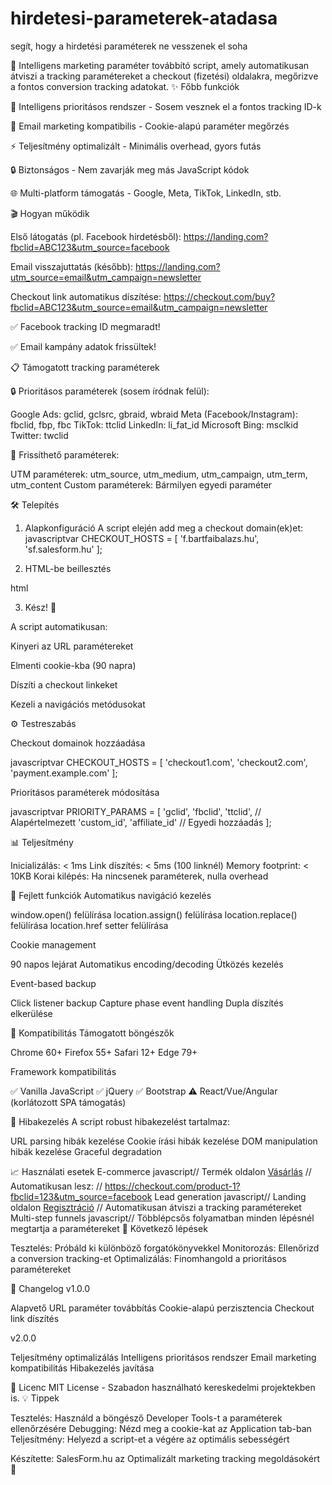 # hirdetesi-parameterek-atadasa
segít, hogy a hirdetési paraméterek ne vesszenek el soha

🚀 Intelligens marketing paraméter továbbító script, amely automatikusan átviszi a tracking paramétereket a checkout (fizetési) oldalakra, megőrizve a fontos conversion tracking adatokat.
✨ Főbb funkciók


🎯 Intelligens prioritásos rendszer - Sosem vesznek el a fontos tracking ID-k

📧 Email marketing kompatibilis - Cookie-alapú paraméter megőrzés

⚡ Teljesítmény optimalizált - Minimális overhead, gyors futás

🔒 Biztonságos - Nem zavarják meg más JavaScript kódok

🌐 Multi-platform támogatás - Google, Meta, TikTok, LinkedIn, stb.


🎬 Hogyan működik


Első látogatás (pl. Facebook hirdetésből):
https://landing.com?fbclid=ABC123&utm_source=facebook


Email visszajuttatás (később):
https://landing.com?utm_source=email&utm_campaign=newsletter


Checkout link automatikus díszítése:
https://checkout.com/buy?fbclid=ABC123&utm_source=email&utm_campaign=newsletter



✅ Facebook tracking ID megmaradt!

✅ Email kampány adatok frissültek!

📋 Támogatott tracking paraméterek

🔒 Prioritásos paraméterek (sosem íródnak felül):

Google Ads: gclid, gclsrc, gbraid, wbraid
Meta (Facebook/Instagram): fbclid, fbp, fbc
TikTok: ttclid
LinkedIn: li_fat_id
Microsoft Bing: msclkid
Twitter: twclid


🔄 Frissíthető paraméterek:


UTM paraméterek: utm_source, utm_medium, utm_campaign, utm_term, utm_content
Custom paraméterek: Bármilyen egyedi paraméter


🛠️ Telepítés

1. Alapkonfiguráció
A script elején add meg a checkout domain(ek)et:
javascriptvar CHECKOUT_HOSTS = [
  'f.bartfaibalazs.hu',
  'sf.salesform.hu'
];

2. HTML-be beillesztés

html<head>
  <!-- Egyéb head tartalom -->
  <script>
    (function(){
      // Itt a teljes script kód
    })();
  </script>
</head>

3. Kész! 🎉

A script automatikusan:


Kinyeri az URL paramétereket

Elmenti cookie-kba (90 napra)

Díszíti a checkout linkeket

Kezeli a navigációs metódusokat


⚙️ Testreszabás

Checkout domainok hozzáadása

javascriptvar CHECKOUT_HOSTS = [
  'checkout1.com',
  'checkout2.com',
  'payment.example.com'
];

Prioritásos paraméterek módosítása

javascriptvar PRIORITY_PARAMS = [
  'gclid', 'fbclid', 'ttclid', // Alapértelmezett
  'custom_id', 'affiliate_id'  // Egyedi hozzáadás
];


📊 Teljesítmény


Inicializálás: < 1ms
Link díszítés: < 5ms (100 linknél)
Memory footprint: < 10KB
Korai kilépés: Ha nincsenek paraméterek, nulla overhead


🔧 Fejlett funkciók
Automatikus navigáció kezelés


window.open() felülírása
location.assign() felülírása
location.replace() felülírása
location.href setter felülírása


Cookie management


90 napos lejárat
Automatikus encoding/decoding
Ütközés kezelés

Event-based backup


Click listener backup
Capture phase event handling
Dupla díszítés elkerülése

🤝 Kompatibilitás
Támogatott böngészők

Chrome 60+
Firefox 55+
Safari 12+
Edge 79+

Framework kompatibilitás

✅ Vanilla JavaScript
✅ jQuery
✅ Bootstrap
⚠️ React/Vue/Angular (korlátozott SPA támogatás)

🐛 Hibakezelés
A script robust hibakezelést tartalmaz:

URL parsing hibák kezelése
Cookie írási hibák kezelése
DOM manipulation hibák kezelése
Graceful degradation

📈 Használati esetek
E-commerce
javascript// Termék oldalon
<a href="https://checkout.com/product-1">Vásárlás</a>
// Automatikusan lesz:
// https://checkout.com/product-1?fbclid=123&utm_source=facebook
Lead generation
javascript// Landing oldalon
<a href="https://forms.com/signup">Regisztráció</a>
// Automatikusan átviszi a tracking paramétereket
Multi-step funnels
javascript// Többlépcsős folyamatban minden lépésnél megtartja a paramétereket
🚀 Következő lépések

Tesztelés: Próbáld ki különböző forgatókönyvekkel
Monitorozás: Ellenőrizd a conversion tracking-et
Optimalizálás: Finomhangold a prioritásos paramétereket

📝 Changelog
v1.0.0

Alapvető URL paraméter továbbítás
Cookie-alapú perzisztencia
Checkout link díszítés

v2.0.0

Teljesítmény optimalizálás
Intelligens prioritásos rendszer
Email marketing kompatibilitás
Hibakezelés javítása

📄 Licenc
MIT License - Szabadon használható kereskedelmi projektekben is.
💡 Tippek

Tesztelés: Használd a böngésző Developer Tools-t a paraméterek ellenőrzésére
Debugging: Nézd meg a cookie-kat az Application tab-ban
Teljesítmény: Helyezd a script-et a <head> végére az optimális sebességért


Készítette: SalesForm.hu az Optimalizált marketing tracking megoldásokért 🎯

